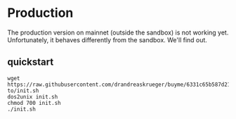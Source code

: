 # Production
The production version on mainnet (outside the sandbox) is not working yet. Unfortunately, it behaves differently from the sandbox. We'll find out.

## quickstart

    wget https://raw.githubusercontent.com/drandreaskrueger/buyme/6331c65b587d218df366618bbaaf60f8405b58ca/_how-to/init.sh
    dos2unix init.sh
    chmod 700 init.sh
    ./init.sh
    